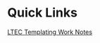 # Quick Links #

[LTEC Templating Work Notes](https://docs.google.com/document/d/1qdUooL2npumL_lkz7i6lodUysuh-_-z9-8bXaGi-_7Y/)
